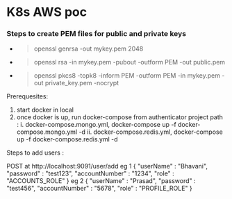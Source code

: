 # K8s AWS poc

### Steps to create PEM files for public and private keys
* >openssl genrsa -out mykey.pem 2048
* >openssl rsa -in mykey.pem -pubout -outform PEM -out public.pem
* >openssl pkcs8 -topk8 -inform PEM -outform PEM -in mykey.pem -out private_key.pem -nocrypt


Prerequesites:
1. start docker in local
2. once docker is up, run docker-compose from authenticator project path :
 i.  docker-compose.mongo.yml,  docker-compose up -f docker-compose.mongo.yml -d
 ii. docker-compose.redis.yml,  docker-compose up -f docker-compose.redis.yml -d

Steps to add users :

POST at http://localhost:9091/user/add
eg 1 
{
  "userName" : "Bhavani",
  "password" : "test123",
  "accountNumber" : "1234",
  "role" : "ACCOUNTS_ROLE"
}
eg 2
{
  "userName" : "Prasad",
  "password" : "test456",
  "accountNumber" : "5678",
  "role" : "PROFILE_ROLE"
}
